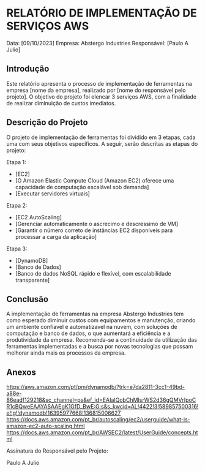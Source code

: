 # RELATÓRIO DE IMPLEMENTAÇÃO DE SERVIÇOS AWS

Data: [09/10/2023]
Empresa: Abstergo Industries 
Responsável: [Paulo A Julio]

## Introdução
Este relatório apresenta o processo de implementação de ferramentas na empresa [nome da empresa], realizado por [nome do responsável pelo projeto]. O objetivo do projeto foi elencar 3 serviços AWS, com a finalidade de realizar diminuição de custos imediatos.

## Descrição do Projeto
O projeto de implementação de ferramentas foi dividido em 3 etapas, cada uma com seus objetivos específicos. A seguir, serão descritas as etapas do projeto:

Etapa 1: 
- [EC2]
- [O Amazon Elastic Compute Cloud (Amazon EC2) oferece uma capacidade de computação escalável sob demanda]
- [Executar servidores virtuais]

Etapa 2: 
- [EC2 AutoScaling]
- [Gerenciar automaticamente o ascrecimo e descressimo de VM]
- [Garantir o número correto de instâncias EC2 disponíveis para processar a carga da aplicação]

Etapa 3: 
- [DynamoDB]
- [Banco de Dados]
- [Banco de dados NoSQL rápido e flexível, com escalabilidade transparente]



## Conclusão
A implementação de ferramentas na empresa Abstergo Industries tem como esperado diminuir custos com equipamentos e manutenção, criando um ambiente confiavel e automatizavel na nuvem, com soluções de computação e banco de dados, o que aumentará a eficiência e a produtividade da empresa. Recomenda-se a continuidade da utilização das ferramentas implementadas e a busca por novas tecnologias que possam melhorar ainda mais os processos da empresa.

## Anexos

https://aws.amazon.com/pt/pm/dynamodb/?trk=e7da2811-3cc1-49bd-a88e-86eadf129218&sc_channel=ps&ef_id=EAIaIQobChMIsrWS2d36gQMVrIpoCR1cBQweEAAYASAAEgK1GfD_BwE:G:s&s_kwcid=AL!4422!3!589857500316!e!!g!!dynamodb!16395977668!136815006627
https://docs.aws.amazon.com/pt_br/autoscaling/ec2/userguide/what-is-amazon-ec2-auto-scaling.html
https://docs.aws.amazon.com/pt_br/AWSEC2/latest/UserGuide/concepts.html

Assinatura do Responsável pelo Projeto:

Paulo A Julio